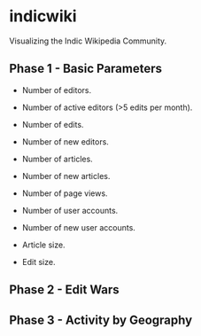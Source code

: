indicwiki
=========

Visualizing the Indic Wikipedia Community.

Phase 1 - Basic Parameters
-----------------------------
* Number of editors.
* Number of active editors (>5 edits per month).
* Number of edits.
* Number of new editors.
* Number of articles.

* Number of new articles.
* Number of page views.
* Number of user accounts.
* Number of new user accounts.
* Article size.
* Edit size.

Phase 2 - Edit Wars
--------------------------
Phase 3 -  Activity by Geography
---------------------------------